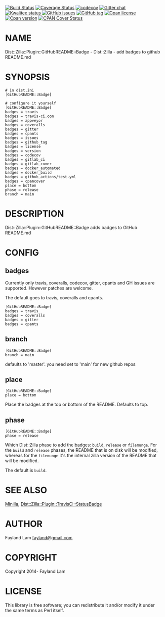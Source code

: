 [![Build Status](https://travis-ci.org/fayland/perl-Dist-Zilla-Plugin-GitHubREADME-Badge.svg?branch=master)](https://travis-ci.org/fayland/perl-Dist-Zilla-Plugin-GitHubREADME-Badge)
[![Coverage Status](https://coveralls.io/repos/fayland/perl-Dist-Zilla-Plugin-GitHubREADME-Badge/badge.svg?branch=master)](https://coveralls.io/r/fayland/perl-Dist-Zilla-Plugin-GitHubREADME-Badge?branch=master)
[![codecov](https://codecov.io/gh/fayland/perl-Dist-Zilla-Plugin-GitHubREADME-Badge/branch/master/graph/badge.svg)](https://codecov.io/gh/fayland/perl-Dist-Zilla-Plugin-GitHubREADME-Badge)
[![Gitter chat](https://badges.gitter.im/Join%20Chat.svg)](https://gitter.im/fayland/perl-Dist-Zilla-Plugin-GitHubREADME-Badge)
[![Kwalitee status](https://cpants.cpanauthors.org/dist/Dist-Zilla-Plugin-GitHubREADME-Badge.png)](https://cpants.cpanauthors.org/dist/Dist-Zilla-Plugin-GitHubREADME-Badge)
[![GitHub issues](https://img.shields.io/github/issues/fayland/perl-Dist-Zilla-Plugin-GitHubREADME-Badge.svg)](https://github.com/fayland/perl-Dist-Zilla-Plugin-GitHubREADME-Badge/issues)
[![GitHub tag](https://img.shields.io/github/tag/fayland/perl-Dist-Zilla-Plugin-GitHubREADME-Badge.svg)]()
[![Cpan license](https://img.shields.io/cpan/l/Dist-Zilla-Plugin-GitHubREADME-Badge.svg)](https://metacpan.org/release/Dist-Zilla-Plugin-GitHubREADME-Badge)
[![Cpan version](https://img.shields.io/cpan/v/Dist-Zilla-Plugin-GitHubREADME-Badge.svg)](https://metacpan.org/release/Dist-Zilla-Plugin-GitHubREADME-Badge)
[![CPAN Cover Status](https://cpancoverbadge.perl-services.de/Dist-Zilla-Plugin-GitHubREADME-Badge-0.35)](https://cpancoverbadge.perl-services.de/Dist-Zilla-Plugin-GitHubREADME-Badge-0.35)

# NAME

Dist::Zilla::Plugin::GitHubREADME::Badge - Dist::Zilla - add badges to github README.md

# SYNOPSIS

    # in dist.ini
    [GitHubREADME::Badge]

    # configure it yourself
    [GitHubREADME::Badge]
    badges = travis
    badges = travis-ci.com
    badges = appveyor
    badges = coveralls
    badges = gitter
    badges = cpants
    badges = issues
    badges = github_tag
    badges = license
    badges = version
    badges = codecov
    badges = gitlab_ci
    badges = gitlab_cover
    badges = docker_automated
    badges = docker_build
    badges = github_actions/test.yml
    badges = cpancover
    place = bottom
    phase = release
    branch = main

# DESCRIPTION

Dist::Zilla::Plugin::GitHubREADME::Badge adds badges to GitHub README.md

# CONFIG

## badges

Currently only travis, coveralls, codecov, gitter, cpants and GH issues are
supported. However patches are welcome.

The default goes to travis, coveralls and cpants.

    [GitHubREADME::Badge]
    badges = travis
    badges = coveralls
    badges = gitter
    badges = cpants

## branch

    [GitHubREADME::Badge]
    branch = main

defaults to 'master'. you need set to 'main' for new github repos

## place

    [GitHubREADME::Badge]
    place = bottom

Place the badges at the top or bottom of the README. Defaults to top.

## phase

    [GitHubREADME::Badge]
    phase = release

Which Dist::Zilla phase to add the badges: `build`, `release` or `filemunge`.
For the `build` and `release` phases, the README that is on disk will
be modified, whereas for the `filemunge` it's the internal zilla version of
the README that will be modified.

The default is `build`.

# SEE ALSO

[Minilla](https://metacpan.org/pod/Minilla), [Dist::Zilla::Plugin::TravisCI::StatusBadge](https://metacpan.org/pod/Dist%3A%3AZilla%3A%3APlugin%3A%3ATravisCI%3A%3AStatusBadge)

# AUTHOR

Fayland Lam <fayland@gmail.com>

# COPYRIGHT

Copyright 2014- Fayland Lam

# LICENSE

This library is free software; you can redistribute it and/or modify
it under the same terms as Perl itself.
